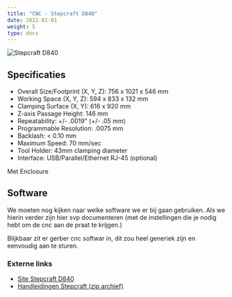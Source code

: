 ```yaml
---
title: "CNC - Stepcraft D840"
date: 2022-01-01
weight: 5
type: docs
---
```


![Stepcraft D840](/gereedschap/stepcraft/stepcraft_d840.jpg)

## Specificaties
* Overall Size/Footprint (X, Y, Z): 756 x 1021 x 546 mm
* Working Space (X, Y, Z): 594 x 833 x 132 mm
* Clamping Surface (X, Y): 616 x 920 mm
* Z-axis Passage Height: 146 mm
* Repeatability: +/- .0019" (+/- .05 mm)
* Programmable Resolution: .0075 mm
* Backlash: < 0.10 mm
* Maximum Speed: 70 mm/sec
* Tool Holder: 43mm clamping diameter
* Interface: USB/Parallel/Ethernet RJ-45 (optional)
 
Met Enclosure 


## Software
We moeten nog kijken naar welke software we er bij gaan gebruiken. Als we hierin verder zijn hier svp documenteren (met de instellingen die je nodig hebt om de cnc aan de praat te krijgen.)

Blijkbaar zit er gerber cnc softwar in, dit zou heel generiek zijn en eenvoudig aan te sturen. 

### Externe links

* [Site Stepcraft D840](https://www.stepcraft.us/shop/stepcraft-3-d-840-cnc-system-204745?category=64#attr=89,86)
* [Handleidingen Stepcraft (zip archief)](/gereedschap/stepcraft/stepcraft_d840_manuals.zip)